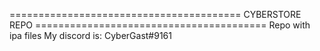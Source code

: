 ======================================== CYBERSTORE REPO ========================================
Repo with ipa files
My discord is: CyberGast#9161
